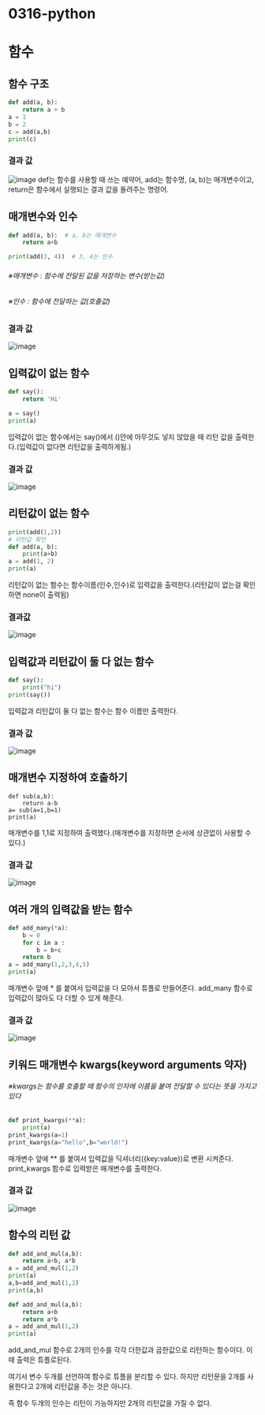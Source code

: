 # 0316-python
# 함수
## 함수 구조
```python
def add(a, b): 
    return a + b 
a = 1 
b = 2 
c = add(a,b) 
print(c)
```
### 결과 값
![image](https://user-images.githubusercontent.com/104752580/225482261-21e0cf21-1218-4e5c-8cdc-1ab86efe9b9b.png)
def는 함수를 사용할 때 쓰는 예약어, add는 함수명, (a, b)는 매개변수이고, return은 함수에서 실행되는 결과 값을 돌려주는 명령어.
## 매개변수와 인수
```python
def add(a, b):  # a, b는 매개변수
    return a+b

print(add(3, 4))  # 3, 4는 인수
```
###### ※매개변수 : 함수에 전달된 값을 저장하는 변수(받는값)
###### ※인수 : 함수에 전달하는 값(호출값)
### 결과 값
![image](https://user-images.githubusercontent.com/104752580/225482288-1599c515-6edf-4077-908d-aa85a5433188.png)
## 입력값이 없는 함수
```python
def say():
    return 'Hi'

a = say()
print(a)
```
입력값이 없는 함수에서는 say()에서 ()안에 아무것도 넣지 않았을 때 리턴 값을 출력한다.(입력값이 없다면 리턴값을 출력하게됨.)
### 결과 값
![image](https://user-images.githubusercontent.com/104752580/225484912-5d75b459-9c61-4c0d-8276-528924ab73d1.png)
## 리턴값이 없는 함수
```python
print(add(1,2))
# 리턴값 확인
def add(a, b):
    print(a+b)
a = add(1, 2)
print(a)
```
리턴값이 없는 함수는 함수이름(인수,인수)로 입력값을 출력한다.(리턴값이 없는걸 확인하면 none이 출력됨)
### 결과값
![image](https://user-images.githubusercontent.com/104752580/225487024-29a27373-9e80-4f19-b0c8-df5ef34acd2e.png)
## 입력값과 리턴값이 둘 다 없는 함수
```python
def say():
    print("hi")
print(say())
```
입력값과 리턴값이 둘 다 없는 함수는 함수 이름만 출력한다.
### 결과 값
![image](https://user-images.githubusercontent.com/104752580/225487807-7ba7f529-eea4-4dc8-84de-e356785a7b94.png)
## 매개변수 지정하여 호출하기
```pyhton
def sub(a,b):
    return a-b
a= sub(a=1,b=1)
print(a)
```
매개변수를 1,1로 지정하여 출력했다.(매개변수를 지정하면 순서에 상관없이 사용할 수 있다.)
### 결과 값
![image](https://user-images.githubusercontent.com/104752580/225488960-803c1dd0-7181-4096-9412-7dc66a7446c0.png)
## 여러 개의 입력값을 받는 함수
```python
def add_many(*a):
    b = 0
    for c in a :
        b = b+c
    return b
a = add_many(1,2,3,4,5)
print(a)
```
매개변수 앞에 * 를 붙여서 입력값을 다 모아서 튜플로 만들어준다. add_many 함수로 입력값이 많아도 다 더할 수 있게 해준다.
### 결과 값
![image](https://user-images.githubusercontent.com/104752580/225490707-e1022b82-0f5b-4a8e-9a6d-6aa3c0c5e2d0.png)
## 키워드 매개변수 kwargs(keyword arguments 약자)
###### ※kwargs는 함수를 호출할 때 함수의 인자에 이름을 붙여 전달할 수 있다는 뜻을 가지고있다
```python
def print_kwargs(**a):
    print(a)
print_kwargs(a=1)
print_kwargs(a="hello",b="world!")
```
매개변수 앞에 ** 를 붙여서 입력값을 딕셔너리({key:value})로 변환 시켜준다. print_kwargs 함수로 입력받은 매개변수를 출력한다.
### 결과 값
![image](https://user-images.githubusercontent.com/104752580/225496002-205789fd-40de-407f-890a-b47c5aded3c8.png)
## 함수의 리턴 값
```python
def add_and_mul(a,b):
    return a+b, a*b
a = add_and_mul(1,2)
print(a)
a,b=add_and_mul(1,2)
print(a,b)

def add_and_mul(a,b):
    return a+b
    return a*b
a = add_and_mul(1,2)
print(a)
```
add_and_mul 함수로 2개의 인수를 각각 더한값과 곱한값으로 리턴하는 함수이다. 이때 출력은 튜플로된다.

여기서 변수 두개를 선언하여 함수로 튜플을 분리할 수 있다. 하지만 리턴문을 2개를 사용한다고 2개에 리턴값을 주는 것은 아니다.

즉 함수 두개의 인수는 리턴이 가능하지만 2개의 리턴값을 가질 수 없다. 

